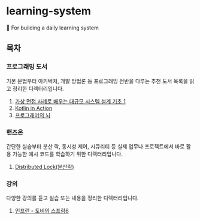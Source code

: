 # learning-system
📖 For building a daily learning system

## 목차
### 프로그래밍 도서
기본 문법부터 아키텍처, 개발 방법론 등 프로그래밍 전반을 다루는 추천 도서 목록을 읽고 정리한 디렉터리입니다.
1. [가상 면접 사례로 배우는 대규모 시스템 설계 기초 1](https://github.com/DuhanMo/learning-system/tree/main/programming-book/%EA%B0%80%EC%83%81%EB%A9%B4%EC%A0%91%EC%82%AC%EB%A1%80%EB%A1%9C%EB%B0%B0%EC%9A%B0%EB%8A%94%EB%8C%80%EA%B7%9C%EB%AA%A8%EC%8B%9C%EC%8A%A4%ED%85%9C%EC%84%A4%EA%B3%84%EA%B8%B0%EC%B4%881)
2. [Kotlin in Action](https://github.com/DuhanMo/learning-system/tree/main/programming-book/Kotlin%20in%20Action) 
3. [프로그래머의 뇌](https://github.com/DuhanMo/learning-system/tree/main/programming-book/%ED%94%84%EB%A1%9C%EA%B7%B8%EB%9E%98%EB%A8%B8%EC%9D%98%20%EB%87%8C) 

### 핸즈온
간단한 실습부터 분산 락, 동시성 제어, 시큐리티 등 실제 업무나 프로젝트에서 바로 활용 가능한 예시 코드를 학습하기 위한 디렉터리입니다.
1. [Distributed Lock(분산락)](https://github.com/DuhanMo/learning-system/tree/main/hands-on/distributed-lock#readme)

### 강의
다양한 강의를 듣고 실습 또는 내용을 정리한 디렉터리입니다.
1. [인프런 - 토비의 스프링6](https://github.com/DuhanMo/learning-system/tree/main/leture/inflearn/toby-spring6#readme)